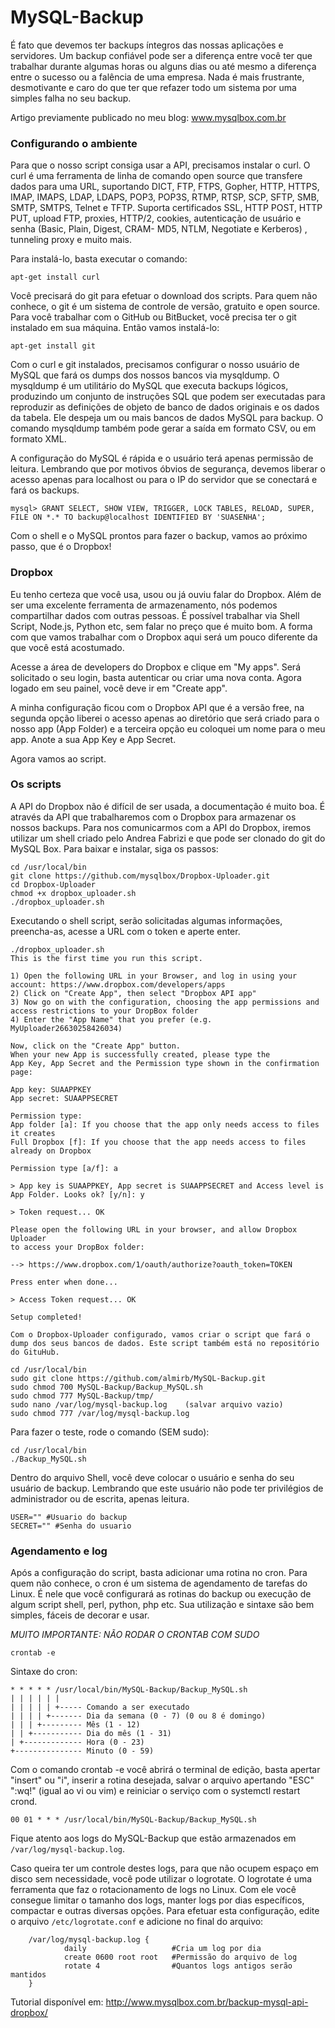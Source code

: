 MySQL-Backup
=============

É fato que devemos ter backups íntegros das nossas aplicações e servidores. Um backup confiável pode ser a diferença entre você ter que trabalhar durante algumas horas ou alguns dias ou até mesmo a diferença entre o sucesso ou a falência de uma empresa. Nada é mais frustrante, desmotivante e caro do que ter que refazer todo um sistema por uma simples falha no seu backup. 

Artigo previamente publicado no meu blog: www.mysqlbox.com.br 

### Configurando o ambiente

Para que o nosso script consiga usar a API, precisamos instalar o curl. O curl é uma ferramenta de linha de comando open source que transfere dados para uma URL, suportando DICT, FTP, FTPS, Gopher, HTTP, HTTPS, IMAP, IMAPS, LDAP, LDAPS, POP3, POP3S, RTMP, RTSP, SCP, SFTP, SMB, SMTP, SMTPS, Telnet e TFTP. Suporta certificados SSL, HTTP POST, HTTP PUT, upload FTP, proxies, HTTP/2, cookies, autenticação de usuário e senha (Basic, Plain, Digest, CRAM- MD5, NTLM, Negotiate e Kerberos) , tunneling proxy e muito mais. 

Para instalá-lo, basta executar o comando: 

```apt-get install curl``` 

Você precisará do git para efetuar o download dos scripts. Para quem não conhece, o git é um sistema de controle de versão, gratuito e open source. Para você trabalhar com o GitHub ou BitBucket, você precisa ter o git instalado em sua máquina. Então vamos instalá-lo: 

```apt-get install git``` 

Com o curl e git instalados, precisamos configurar o nosso usuário de MySQL que fará os dumps dos nossos bancos via mysqldump. O mysqldump é um utilitário do MySQL que executa backups lógicos, produzindo um conjunto de instruções SQL que podem ser executadas para reproduzir as definições de objeto de banco de dados originais e os dados da tabela. Ele despeja um ou mais bancos de dados MySQL para backup. O comando mysqldump também pode gerar a saída em formato CSV, ou em formato XML. 

A configuração do MySQL é rápida e o usuário terá apenas permissão de leitura. Lembrando que por motivos óbvios de segurança, devemos liberar o acesso apenas para localhost ou para o IP do servidor que se conectará e fará os backups. 

```mysql> GRANT SELECT, SHOW VIEW, TRIGGER, LOCK TABLES, RELOAD, SUPER, FILE ON *.* TO backup@localhost IDENTIFIED BY 'SUASENHA';``` 

Com o shell e o MySQL prontos para fazer o backup, vamos ao próximo passo, que é o Dropbox! 

### Dropbox

Eu tenho certeza que você usa, usou ou já ouviu falar do Dropbox. Além de ser uma excelente ferramenta de armazenamento, nós podemos compartilhar dados com outras pessoas. É possível trabalhar via Shell Script, Node.js, Python etc, sem falar no preço que é muito bom. A forma com que vamos trabalhar com o Dropbox aqui será um pouco diferente da que você está acostumado. 

Acesse a área de developers do Dropbox e clique em "My apps". Será solicitado o seu login, basta autenticar ou criar uma nova conta. Agora logado em seu painel, você deve ir em "Create app".

A minha configuração ficou com o Dropbox API que é a versão free, na segunda opção liberei o acesso apenas ao diretório que será criado para o nosso app (App Folder) e a terceira opção eu coloquei um nome para o meu app. Anote a sua App Key e App Secret. 

Agora vamos ao script.

### Os scripts

A API do Dropbox não é difícil de ser usada, a documentação é muito boa. É através da API que trabalharemos com o Dropbox para armazenar os nossos backups. Para nos comunicarmos com a API do Dropbox, iremos utilizar um shell criado pelo Andrea Fabrizi e que pode ser clonado do git do MySQL Box. Para baixar e instalar, siga os passos: 

```
cd /usr/local/bin
git clone https://github.com/mysqlbox/Dropbox-Uploader.git
cd Dropbox-Uploader
chmod +x dropbox_uploader.sh
./dropbox_uploader.sh
``` 

Executando o shell script, serão solicitadas algumas informações, preencha-as, acesse a URL com o token e aperte enter. 

```
./dropbox_uploader.sh
This is the first time you run this script.

1) Open the following URL in your Browser, and log in using your account: https://www.dropbox.com/developers/apps
2) Click on "Create App", then select "Dropbox API app"
3) Now go on with the configuration, choosing the app permissions and access restrictions to your DropBox folder
4) Enter the "App Name" that you prefer (e.g. MyUploader26630258426034)

Now, click on the "Create App" button.
When your new App is successfully created, please type the
App Key, App Secret and the Permission type shown in the confirmation page:

App key: SUAAPPKEY
App secret: SUAAPPSECRET

Permission type:
App folder [a]: If you choose that the app only needs access to files it creates
Full Dropbox [f]: If you choose that the app needs access to files already on Dropbox

Permission type [a/f]: a

> App key is SUAAPPKEY, App secret is SUAAPPSECRET and Access level is App Folder. Looks ok? [y/n]: y

> Token request... OK

Please open the following URL in your browser, and allow Dropbox Uploader
to access your DropBox folder:

--> https://www.dropbox.com/1/oauth/authorize?oauth_token=TOKEN

Press enter when done...

> Access Token request... OK

Setup completed! 

Com o Dropbox-Uploader configurado, vamos criar o script que fará o dump dos seus bancos de dados. Este script também está no repositório do GituHub. 

cd /usr/local/bin
sudo git clone https://github.com/almirb/MySQL-Backup.git
sudo chmod 700 MySQL-Backup/Backup_MySQL.sh 
sudo chmod 777 MySQL-Backup/tmp/
sudo nano /var/log/mysql-backup.log    (salvar arquivo vazio)
sudo chmod 777 /var/log/mysql-backup.log
```
Para fazer o teste, rode o comando (SEM sudo):
```
cd /usr/local/bin
./Backup_MySQL.sh
```

Dentro do arquivo Shell, você deve colocar o usuário e senha do seu usuário de backup. Lembrando que este usuário não pode ter privilégios de administrador ou de escrita, apenas leitura. 

```
USER="" #Usuario do backup
SECRET="" #Senha do usuario
```

### Agendamento e log

Após a configuração do script, basta adicionar uma rotina no cron. Para quem não conhece, o cron é um sistema de agendamento de tarefas do Linux. É nele que você configurará as rotinas do backup ou execução de algum script shell, perl, python, php etc. Sua utilização e sintaxe são bem simples, fáceis de decorar e usar. 

*MUITO IMPORTANTE: NÃO RODAR O CRONTAB COM SUDO*

```crontab -e ```

Sintaxe do cron:

    * * * * * /usr/local/bin/MySQL-Backup/Backup_MySQL.sh
    | | | | | |
    | | | | | +----- Comando a ser executado
    | | | | +------- Dia da semana (0 - 7) (0 ou 8 é domingo)
    | | | +--------- Mês (1 - 12)
    | | +----------- Dia do mês (1 - 31)
    | +------------- Hora (0 - 23)
    +--------------- Minuto (0 - 59)

Com o comando crontab -e você abrirá o terminal de edição, basta apertar "insert" ou "i", inserir a rotina desejada, salvar o arquivo apertando "ESC" ":wq!" (igual ao vi ou vim) e reiniciar o serviço com o systemctl restart crond. 

```00 01 * * * /usr/local/bin/MySQL-Backup/Backup_MySQL.sh```

Fique atento aos logs do MySQL-Backup que estão armazenados em ```/var/log/mysql-backup.log```. 

Caso queira ter um controle destes logs, para que não ocupem espaço em disco sem necessidade, você pode utilizar o logrotate. O logrotate é uma ferramenta que faz o rotacionamento de logs no Linux. Com ele você consegue limitar o tamanho dos logs, manter logs por dias específicos, compactar e outras diversas opções. Para efetuar esta configuração, edite o arquivo ```/etc/logrotate.conf``` e adicione no final do arquivo: 
```
    /var/log/mysql-backup.log {
            daily                   #Cria um log por dia
            create 0600 root root   #Permissão do arquivo de log
            rotate 4                #Quantos logs antigos serão mantidos
    }
```

Tutorial disponível em: http://www.mysqlbox.com.br/backup-mysql-api-dropbox/
